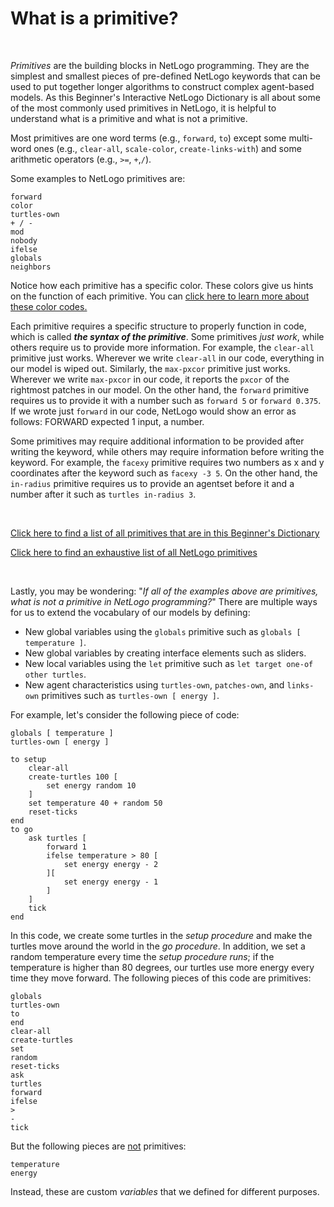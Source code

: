 # What is a primitive?

&nbsp;

*Primitives* are the building blocks in NetLogo programming. They are the simplest and smallest pieces of pre-defined NetLogo keywords that can be used to put together longer algorithms to construct complex agent-based models. As this Beginner's Interactive NetLogo Dictionary is all about some of the most commonly used primitives in NetLogo, it is helpful to understand what is a primitive and what is not a primitive.



Most primitives are one word terms (e.g., `forward`, `to`) except some multi-word ones (e.g., `clear-all`, `scale-color`, `create-links-with`) and some arithmetic operators  (e.g., `>=`, `+`,`/`).



Some examples to NetLogo primitives are:

```
forward
color
turtles-own
+ / - 
mod
nobody
ifelse
globals
neighbors
```



Notice how each primitive has a specific color. These colors give us hints on the function of each primitive. You can [click here to learn more about these color codes.](../article/code-colors-in-netlogo.html)



Each primitive requires a specific structure to properly function in code, which is called ***the syntax of the primitive***. Some primitives *just work*, while others require us to provide more information. For example, the `clear-all` primitive just works. Wherever we write `clear-all` in our code, everything in our model is wiped out. Similarly, the `max-pxcor` primitive just works. Wherever we write `max-pxcor` in our code, it reports the `pxcor` of the rightmost patches in our model. On the other hand, the `forward` primitive requires us to provide it with a number such as `forward 5` or `forward 0.375`. If we wrote just `forward` in our code, NetLogo would show an error as follows: <span class="badge badge-netlogoerror  text-wrap text-monospace text-left"><span class="badge badge-pill badge-danger"><i class="fas fa-hand-paper"></i></span> FORWARD expected 1 input, a number.</span>



Some primitives may require additional information to be provided after writing the keyword, while others may require information before writing the keyword. For example, the `facexy` primitive requires two numbers as x and y coordinates after the keyword such as `facexy -3 5`. On the other hand, the `in-radius` primitive requires us to provide an agentset before it and a number after it such as `turtles in-radius 3`.



&nbsp;



[<i class="fas fa-link"></i>  Click here to find a list of all primitives that are in this Beginner's Dictionary](../dictionary.html)



[<i class="fas fa-link"></i>  Click here to find an exhaustive list of all NetLogo primitives](http://ccl.northwestern.edu/netlogo/docs/dictionary.html) 

&nbsp;

Lastly, you may be wondering: "*If all of the examples above are primitives, what is not a primitive in NetLogo programming?*" There are multiple ways for us to extend the vocabulary of our models by defining:

* New global variables using the `globals` primitive such as `globals [ temperature ]`.
* New global variables by creating interface elements such as sliders.
* New local variables using the `let` primitive such as `let target one-of other turtles`.
* New agent characteristics using `turtles-own`, `patches-own`, and `links-own` primitives such as `turtles-own [ energy ]`.



For example, let's consider the following piece of code:

```
globals [ temperature ]
turtles-own [ energy ]

to setup
	clear-all
	create-turtles 100 [
		set energy random 10
	]
	set temperature 40 + random 50
	reset-ticks
end
to go
	ask turtles [
		forward 1
		ifelse temperature > 80 [
			set energy energy - 2
		][
			set energy energy - 1
		]
	]
	tick
end
```



In this code, we create some turtles in the *setup procedure* and make the turtles move around the world in the *go procedure*. In addition, we set a random temperature every time the *setup procedure runs*; if the temperature is higher than 80 degrees, our turtles use more energy every time they move forward. The following pieces of this code are primitives:

```
globals
turtles-own
to
end
clear-all
create-turtles
set
random
reset-ticks
ask
turtles
forward
ifelse
>
-
tick
```

But the following pieces are <u>not</u> primitives:

```
temperature
energy
```

Instead, these are custom *variables* that we defined for different purposes.